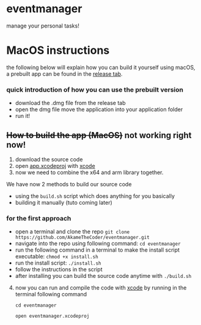 # eventmanager
manage your personal tasks! 

# MacOS instructions
the following below will explain how you can build it yourself using macOS, a prebuilt app can be found in the [release tab](https://github.com/AkameTheCoder/eventmanager/releases).

### quick introduction of how you can use the prebuilt version
- download the .dmg file from the release tab
- open the dmg file move the application into your application folder
- run it!
## ~~How to build the app (MacOS)~~ not working right now!

1. download the source code
2. open [app.xcodeproj](https://github.com/AkameTheCoder/eventmanager/tree/main/app/app.xcodeproj) with [xcode](https://apps.apple.com/de/app/xcode/id497799835?l=en-GB&mt=12)
3. now we need to combine the x64 and arm library together.

We have now 2 methods to build our source code
- using the `build.sh` script which does anything for you basically
- building it manually (tuto coming later)


### for the first approach
- open a terminal and clone the repo `git clone https://github.com/AkameTheCoder/eventmanager.git`
- navigate into the repo using following command: `cd eventmanager`
- run the following command in a terminal to make the install script executable: `chmod +x install.sh`
- run the install script: `./install.sh`
- follow the instructions in the script
- after installing you can build the source code anytime with `./build.sh`

4. now you can run and compile the code with [xcode](https://apps.apple.com/de/app/xcode/id497799835?l=en-GB&mt=12) by running in the terminal following command

   `cd eventmanager`
   
   `open eventmanager.xcodeproj`



